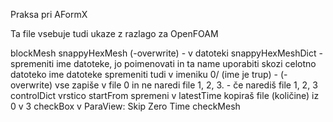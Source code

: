 Praksa pri AFormX

Ta file vsebuje tudi ukaze z razlago za OpenFOAM 

blockMesh 
snappyHexMesh (-overwrite) 
    - v datoteki snappyHexMeshDict - spremeniti ime datoteke, jo poimenovati in ta name uporabiti skozi celotno datoteko
    ime datoteke spremeniti tudi v imeniku 0/ (ime je trup)
    - (-overwrite) vse zapiše v file 0 in ne naredi file 1, 2, 3.
        - če narediš file 1, 2, 3
        controlDict vrstico startFrom spremeni v latestTime
        kopiraš file (količine) iz 0 v 3 
        checkBox v ParaView: Skip Zero Time 
checkMesh